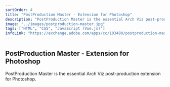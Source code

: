 ```yaml
---
sortOrder: 4
title: "PostProduction Master - Extension for Photoshop"
description: "PostProduction Master is the essential Arch Viz post-production extension for Photoshop."
image: "../images/postproduction-master.jpg"
tags: ["HTML", "CSS", "JavaScript (Vue.js)"]
infoLink: "https://exchange.adobe.com/apps/cc/103480/postproduction-master"
---
```


## PostProduction Master - Extension for Photoshop

PostProduction Master is the essential Arch Viz post-production extension for Photoshop.
